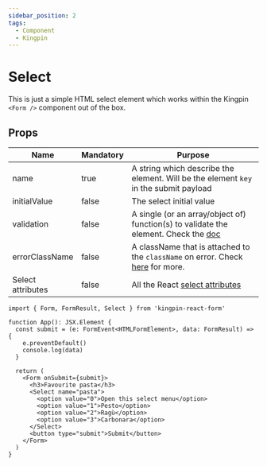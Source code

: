 ```yaml
---
sidebar_position: 2
tags:
  - Component
  - Kingpin
---
```


# Select

This is just a simple HTML select element which works within the Kingpin
`<Form />` component out of the box.

## Props

| Name              | Mandatory | Purpose                                                                                                         |
| ----------------- | --------- | --------------------------------------------------------------------------------------------------------------- |
| name              | true      | A string which describe the element. Will be the element `key` in the submit payload                            |
| initialValue      | false     | The select initial value                                                                                        |
| validation        | false     | A single (or an array/object of) function(s) to validate the element. Check the [doc](../validation)            |
| errorClassName    | false     | A className that is attached to the `className` on error. Check [here](../validation#error-classname) for more. |
| Select attributes | false     | All the React [select attributes](https://react.dev/reference/react-dom/components/select#props)                |

```tsx
import { Form, FormResult, Select } from 'kingpin-react-form'

function App(): JSX.Element {
  const submit = (e: FormEvent<HTMLFormElement>, data: FormResult) => {
    e.preventDefault()
    console.log(data)
  }

  return (
    <Form onSubmit={submit}>
      <h3>Favourite pasta</h3>
      <Select name="pasta">
        <option value="0">Open this select menu</option>
        <option value="1">Pesto</option>
        <option value="2">Ragù</option>
        <option value="3">Carbonara</option>
      </Select>
      <button type="submit">Submit</button>
    </Form>
  )
}
```
